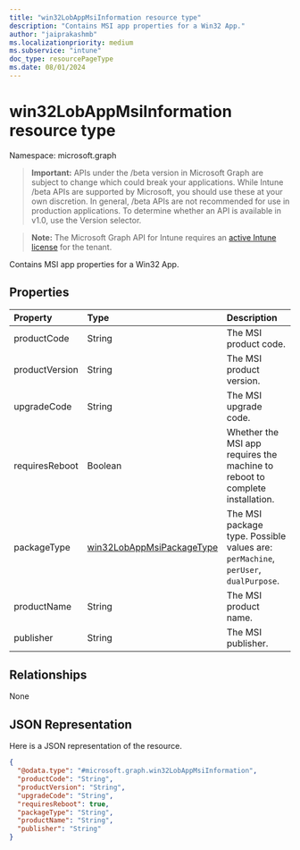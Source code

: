 ```yaml
---
title: "win32LobAppMsiInformation resource type"
description: "Contains MSI app properties for a Win32 App."
author: "jaiprakashmb"
ms.localizationpriority: medium
ms.subservice: "intune"
doc_type: resourcePageType
ms.date: 08/01/2024
---
```


# win32LobAppMsiInformation resource type

Namespace: microsoft.graph

> **Important:** APIs under the /beta version in Microsoft Graph are subject to change which could break your applications. While Intune /beta APIs are supported by Microsoft, you should use these at your own discretion. In general, /beta APIs are not recommended for use in production applications. To determine whether an API is available in v1.0, use the Version selector.

> **Note:** The Microsoft Graph API for Intune requires an [active Intune license](https://go.microsoft.com/fwlink/?linkid=839381) for the tenant.

Contains MSI app properties for a Win32 App.

## Properties
|Property|Type|Description|
|:---|:---|:---|
|productCode|String|The MSI product code.|
|productVersion|String|The MSI product version.|
|upgradeCode|String|The MSI upgrade code.|
|requiresReboot|Boolean|Whether the MSI app requires the machine to reboot to complete installation.|
|packageType|[win32LobAppMsiPackageType](../resources/intune-apps-win32lobappmsipackagetype.md)|The MSI package type. Possible values are: `perMachine`, `perUser`, `dualPurpose`.|
|productName|String|The MSI product name.|
|publisher|String|The MSI publisher.|

## Relationships
None

## JSON Representation
Here is a JSON representation of the resource.
<!-- {
  "blockType": "resource",
  "@odata.type": "microsoft.graph.win32LobAppMsiInformation"
}
-->
``` json
{
  "@odata.type": "#microsoft.graph.win32LobAppMsiInformation",
  "productCode": "String",
  "productVersion": "String",
  "upgradeCode": "String",
  "requiresReboot": true,
  "packageType": "String",
  "productName": "String",
  "publisher": "String"
}
```